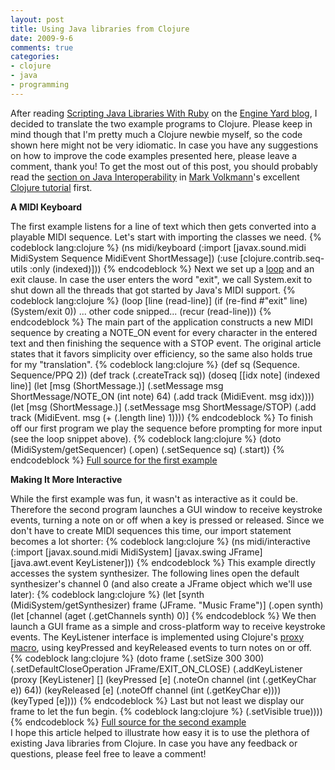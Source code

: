 ```yaml
---
layout: post
title: Using Java libraries from Clojure
date: 2009-9-6
comments: true
categories:
- clojure
- java
- programming
---
```

After reading <a href="http://www.engineyard.com/blog/2009/scripting-java-libraries-with-jruby/">Scripting Java Libraries With Ruby</a> on the <a href="http://www.engineyard.com/">Engine Yard blog</a>, I decided to translate the two example programs to Clojure. Please keep in mind though that I'm pretty much a Clojure newbie myself, so the code shown here might not be very idiomatic. In case you have any suggestions on how to improve the code examples presented here, please leave a comment, thank you! To get the most out of this post, you should probably read the <a href="http://java.ociweb.com/mark/clojure/article.html#JavaInterop">section on Java Interoperability</a> in <a href="http://java.ociweb.com/mark/">Mark Volkmann</a>'s excellent <a href="http://java.ociweb.com/mark/clojure/article.html">Clojure tutorial</a> first.
<p><b>A MIDI Keyboard</b></p>
The first example listens for a line of text which then gets converted into a playable MIDI sequence. Let's start with importing the classes we need.
{% codeblock lang:clojure %}
(ns midi/keyboard
  (:import [javax.sound.midi MidiSystem Sequence MidiEvent ShortMessage])
  (:use [clojure.contrib.seq-utils :only (indexed)]))
{% endcodeblock %}
Next we set up a <a href="http://clojure.org/special_forms#toc9">loop</a> and an exit clause.  In case the user enters the word "exit", we call System.exit to shut down all the threads that got started by Java's MIDI support.
{% codeblock lang:clojure %}
(loop [line (read-line)]
  (if (re-find #"exit" line) (System/exit 0))
  ... other code snipped...
  (recur (read-line)))
{% endcodeblock %}
The main part of the application constructs a new MIDI sequence by creating a NOTE_ON event for every character in the entered text and then finishing the sequence with a STOP event. The original article states that it favors simplicity over efficiency, so the same also holds true for my "translation".
{% codeblock lang:clojure %}
  (def sq (Sequence. Sequence/PPQ 2))
  (def track (.createTrack sq))
  (doseq [[idx note] (indexed line)]
    (let [msg (ShortMessage.)]
      (.setMessage msg ShortMessage/NOTE_ON (int note) 64)
      (.add track (MidiEvent. msg idx))))
  (let [msg (ShortMessage.)]
    (.setMessage msg ShortMessage/STOP)
    (.add track (MidiEvent. msg (+ (.length line) 1))))
{% endcodeblock %}
To finish off our first program we play the sequence before prompting for more input (see the loop snippet above).
{% codeblock lang:clojure %}
  (doto (MidiSystem/getSequencer)
    (.open)
    (.setSequence sq)
    (.start))
{% endcodeblock %}
<a href="http://github.com/citizen428/codequickies/blob/master/clojure/midi/keyboard.clj">Full source for the first example</a>
<p><b>Making It More Interactive</b></p>
While the first example was fun, it wasn't as interactive as it could be. Therefore the second program launches a GUI window to receive keystroke events, turning a note on or off when a key is pressed or released. Since we don't have to create MIDI sequences this time, our import statement becomes a lot shorter:
{% codeblock lang:clojure %}
(ns midi/interactive
  (:import [javax.sound.midi MidiSystem]
           [javax.swing JFrame] [java.awt.event KeyListener]))
{% endcodeblock %}
This example directly accesses the system synthesizer. The following lines open the default synthesizer's channel 0 (and also create a JFrame object which we'll use later):
{% codeblock lang:clojure %}
(let [synth (MidiSystem/getSynthesizer)
      frame (JFrame. "Music Frame")]
  (.open synth)
  (let [channel (aget (.getChannels synth) 0)]
{% endcodeblock %}
We then launch a GUI frame as a simple and cross-platform way to receive keystroke events. The KeyListener interface is implemented using Clojure's <a href="http://clojure.org/java_interop#toc26">proxy macro</a>, using keyPressed and keyReleased events to turn notes on or off.
{% codeblock lang:clojure %}
(doto frame
      (.setSize 300 300)
      (.setDefaultCloseOperation JFrame/EXIT_ON_CLOSE)
      (.addKeyListener
       (proxy [KeyListener] []
         (keyPressed [e]
                     (.noteOn channel (int (.getKeyChar e)) 64))
         (keyReleased [e]
                      (.noteOff channel (int (.getKeyChar e))))
         (keyTyped [e])))
{% endcodeblock %}
Last but not least we display our frame to let the fun begin.
{% codeblock lang:clojure %}
      (.setVisible true))))
{% endcodeblock %}
<a href="http://github.com/citizen428/codequickies/blob/master/clojure/midi/interactive.clj">Full source for the second example</a><br>
I hope this article helped to illustrate how easy it is to use the plethora of existing Java libraries from Clojure. In case you have any feedback or questions, please feel free to leave a comment!
